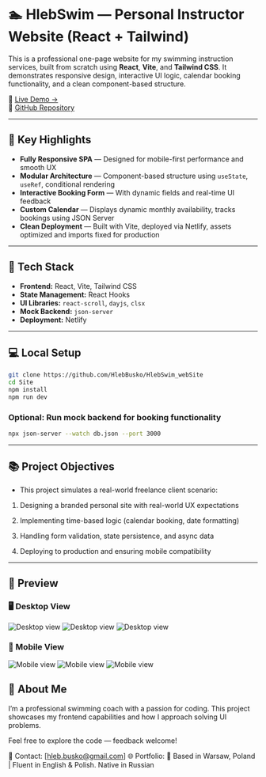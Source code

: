 # 🏊 HlebSwim — Personal Instructor Website (React + Tailwind)

This is a professional one-page website for my swimming instruction services, built from scratch using **React**, **Vite**, and **Tailwind CSS**. It demonstrates responsive design, interactive UI logic, calendar booking functionality, and a clean component-based structure.

📍 [Live Demo →](https://your-netlify-link.netlify.app)  
📁 [GitHub Repository](https://github.com/HlebBusko/HlebSwim_webSite)

---

## 🚀 Key Highlights

- **Fully Responsive SPA** — Designed for mobile-first performance and smooth UX
- **Modular Architecture** — Component-based structure using `useState`, `useRef`, conditional rendering
- **Interactive Booking Form** — With dynamic fields and real-time UI feedback
- **Custom Calendar** — Displays dynamic monthly availability, tracks bookings using JSON Server
- **Clean Deployment** — Built with Vite, deployed via Netlify, assets optimized and imports fixed for production

---

## 🧱 Tech Stack

- **Frontend:** React, Vite, Tailwind CSS
- **State Management:** React Hooks
- **UI Libraries:** `react-scroll`, `dayjs`, `clsx`
- **Mock Backend:** `json-server`
- **Deployment:** Netlify

---

## 💻 Local Setup

```bash
git clone https://github.com/HlebBusko/HlebSwim_webSite
cd Site
npm install
npm run dev
```

### Optional: Run mock backend for booking functionality

```bash
npx json-server --watch db.json --port 3000
```

---

## 📚 Project Objectives

- This project simulates a real-world freelance client scenario:

1. Designing a branded personal site with real-world UX expectations

2. Implementing time-based logic (calendar booking, date formatting)

3. Handling form validation, state persistence, and async data

4. Deploying to production and ensuring mobile compatibility

---

## 📸 Preview

### 🖥️ Desktop View

![Desktop view](Site/public/screenshots/screenshot1.png)
![Desktop view](Site/public/screenshots/screenshot2.png)
![Desktop view](Site/public/screenshots/screenshot3.png)

### 📱 Mobile View

![Mobile view](Site/public/screenshots/screenshot4Mobile.jpg)
![Mobile view](Site/public/screenshots/screenshot5Mobile.jpg)
![Mobile view](Site/public/screenshots/screenshot6Mobile.jpg)

## 🤝 About Me

I’m a professional swimming coach with a passion for coding. This project showcases my frontend capabilities and how I approach solving UI problems.

Feel free to explore the code — feedback welcome!

📧 Contact: [hleb.busko@gmail.com]
🌐 Portfolio:
📍 Based in Warsaw, Poland | Fluent in English & Polish. Native in Russian
